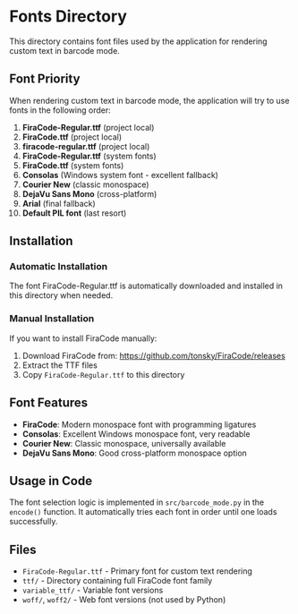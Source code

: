 # Fonts Directory

This directory contains font files used by the application for rendering custom text in barcode mode.

## Font Priority

When rendering custom text in barcode mode, the application will try to use fonts in the following order:

1. **FiraCode-Regular.ttf** (project local)
2. **FiraCode.ttf** (project local)
3. **firacode-regular.ttf** (project local)
4. **FiraCode-Regular.ttf** (system fonts)
5. **FiraCode.ttf** (system fonts)
6. **Consolas** (Windows system font - excellent fallback)
7. **Courier New** (classic monospace)
8. **DejaVu Sans Mono** (cross-platform)
9. **Arial** (final fallback)
10. **Default PIL font** (last resort)

## Installation

### Automatic Installation

The font FiraCode-Regular.ttf is automatically downloaded and installed in this directory when needed.

### Manual Installation

If you want to install FiraCode manually:

1. Download FiraCode from: https://github.com/tonsky/FiraCode/releases
2. Extract the TTF files
3. Copy `FiraCode-Regular.ttf` to this directory

## Font Features

- **FiraCode**: Modern monospace font with programming ligatures
- **Consolas**: Excellent Windows monospace font, very readable
- **Courier New**: Classic monospace, universally available
- **DejaVu Sans Mono**: Good cross-platform monospace option

## Usage in Code

The font selection logic is implemented in `src/barcode_mode.py` in the `encode()` function. It automatically tries each font in order until one loads successfully.

## Files

- `FiraCode-Regular.ttf` - Primary font for custom text rendering
- `ttf/` - Directory containing full FiraCode font family
- `variable_ttf/` - Variable font versions
- `woff/`, `woff2/` - Web font versions (not used by Python)
